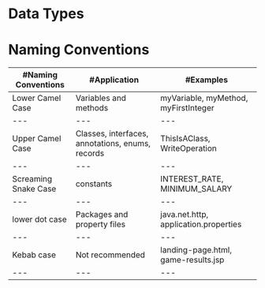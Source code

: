 # Data Types


# Naming Conventions

#Naming Conventions | #Application | #Examples 
--- | --- | --- 
Lower Camel Case | Variables and methods | myVariable, myMethod, myFirstInteger 
--- | --- | ---
Upper Camel Case | Classes, interfaces, annotations, enums, records | ThisIsAClass, WriteOperation
--- | --- | ---
Screaming Snake Case | constants | INTEREST_RATE, MINIMUM_SALARY
--- | --- | ---
lower dot case | Packages and property files | java.net.http, application.properties
--- | --- | ---
Kebab case | Not recommended | landing-page.html, game-results.jsp
--- | --- | ---


